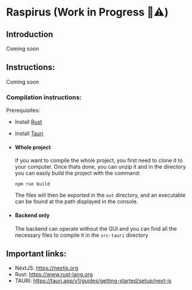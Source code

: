 # Raspirus (Work in Progress :construction::warning:)

## Introduction
Coming soon

## Instructions:
Coming soon

### Compilation instructions:
Prerequisites:
- Install [Rust](https://www.rust-lang.org/tools/install)
- Install [Tauri](https://tauri.app/v1/guides/getting-started/prerequisites/)

- #### Whole project
  If you want to compile the whole project, you first need to clone it to your computer. 
  Once thats done, you can unzip it and in the directory you can easily build the project with the command:
  ```
  npm run build
  ```
  The files will then be exported in the `out` directory, and an executable can be found at the path displayed in the console.

- #### Backend only
  The backend can operate without the GUI and you can find all the necessary files to compile it in the `src-tauri` directory

## Important links:
- NextJS: https://nextjs.org
- Rust: https://www.rust-lang.org
- TAURI: https://tauri.app/v1/guides/getting-started/setup/next-js
